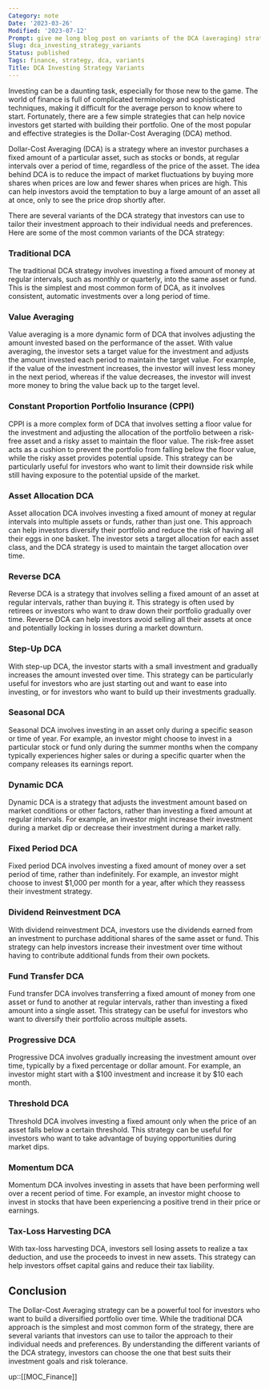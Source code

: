 ```yaml
---
Category: note
Date: '2023-03-26'
Modified: '2023-07-12'
Prompt: give me long blog post on variants of the DCA (averaging) strategy for investing.
Slug: dca_investing_strategy_variants
Status: published
Tags: finance, strategy, dca, variants
Title: DCA Investing Strategy Variants
---
```


Investing can be a daunting task, especially for those new to the game. The world of finance is full of complicated terminology and sophisticated techniques, making it difficult for the average person to know where to start. Fortunately, there are a few simple strategies that can help novice investors get started with building their portfolio. One of the most popular and effective strategies is the Dollar-Cost Averaging (DCA) method.

Dollar-Cost Averaging (DCA) is a strategy where an investor purchases a fixed amount of a particular asset, such as stocks or bonds, at regular intervals over a period of time, regardless of the price of the asset. The idea behind DCA is to reduce the impact of market fluctuations by buying more shares when prices are low and fewer shares when prices are high. This can help investors avoid the temptation to buy a large amount of an asset all at once, only to see the price drop shortly after.

There are several variants of the DCA strategy that investors can use to tailor their investment approach to their individual needs and preferences. Here are some of the most common variants of the DCA strategy:

### Traditional DCA

The traditional DCA strategy involves investing a fixed amount of money at regular intervals, such as monthly or quarterly, into the same asset or fund. This is the simplest and most common form of DCA, as it involves consistent, automatic investments over a long period of time.

### Value Averaging

Value averaging is a more dynamic form of DCA that involves adjusting the amount invested based on the performance of the asset. With value averaging, the investor sets a target value for the investment and adjusts the amount invested each period to maintain the target value. For example, if the value of the investment increases, the investor will invest less money in the next period, whereas if the value decreases, the investor will invest more money to bring the value back up to the target level.

### Constant Proportion Portfolio Insurance (CPPI)

CPPI is a more complex form of DCA that involves setting a floor value for the investment and adjusting the allocation of the portfolio between a risk-free asset and a risky asset to maintain the floor value. The risk-free asset acts as a cushion to prevent the portfolio from falling below the floor value, while the risky asset provides potential upside. This strategy can be particularly useful for investors who want to limit their downside risk while still having exposure to the potential upside of the market.

### Asset Allocation DCA

Asset allocation DCA involves investing a fixed amount of money at regular intervals into multiple assets or funds, rather than just one. This approach can help investors diversify their portfolio and reduce the risk of having all their eggs in one basket. The investor sets a target allocation for each asset class, and the DCA strategy is used to maintain the target allocation over time.

### Reverse DCA

Reverse DCA is a strategy that involves selling a fixed amount of an asset at regular intervals, rather than buying it. This strategy is often used by retirees or investors who want to draw down their portfolio gradually over time. Reverse DCA can help investors avoid selling all their assets at once and potentially locking in losses during a market downturn.

### Step-Up DCA

With step-up DCA, the investor starts with a small investment and gradually increases the amount invested over time. This strategy can be particularly useful for investors who are just starting out and want to ease into investing, or for investors who want to build up their investments gradually.

### Seasonal DCA

Seasonal DCA involves investing in an asset only during a specific season or time of year. For example, an investor might choose to invest in a particular stock or fund only during the summer months when the company typically experiences higher sales or during a specific quarter when the company releases its earnings report.

### Dynamic DCA

Dynamic DCA is a strategy that adjusts the investment amount based on market conditions or other factors, rather than investing a fixed amount at regular intervals. For example, an investor might increase their investment during a market dip or decrease their investment during a market rally.

### Fixed Period DCA

Fixed period DCA involves investing a fixed amount of money over a set period of time, rather than indefinitely. For example, an investor might choose to invest $1,000 per month for a year, after which they reassess their investment strategy.

### Dividend Reinvestment DCA

With dividend reinvestment DCA, investors use the dividends earned from an investment to purchase additional shares of the same asset or fund. This strategy can help investors increase their investment over time without having to contribute additional funds from their own pockets.

### Fund Transfer DCA

Fund transfer DCA involves transferring a fixed amount of money from one asset or fund to another at regular intervals, rather than investing a fixed amount into a single asset. This strategy can be useful for investors who want to diversify their portfolio across multiple assets.

### Progressive DCA

Progressive DCA involves gradually increasing the investment amount over time, typically by a fixed percentage or dollar amount. For example, an investor might start with a $100 investment and increase it by $10 each month.

### Threshold DCA

Threshold DCA involves investing a fixed amount only when the price of an asset falls below a certain threshold. This strategy can be useful for investors who want to take advantage of buying opportunities during market dips.

### Momentum DCA

Momentum DCA involves investing in assets that have been performing well over a recent period of time. For example, an investor might choose to invest in stocks that have been experiencing a positive trend in their price or earnings.

### Tax-Loss Harvesting DCA

With tax-loss harvesting DCA, investors sell losing assets to realize a tax deduction, and use the proceeds to invest in new assets. This strategy can help investors offset capital gains and reduce their tax liability.

## Conclusion

The Dollar-Cost Averaging strategy can be a powerful tool for investors who want to build a diversified portfolio over time. While the traditional DCA approach is the simplest and most common form of the strategy, there are several variants that investors can use to tailor the approach to their individual needs and preferences. By understanding the different variants of the DCA strategy, investors can choose the one that best suits their investment goals and risk tolerance.

up::[[MOC_Finance]]
